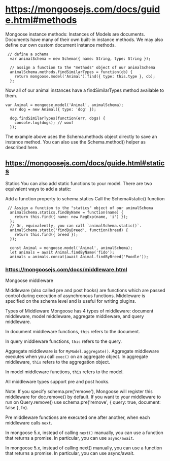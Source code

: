 # https://mongoosejs.com/docs/guide.html#methods

Mongoose instance methods:
Instances of Models are documents. Documents have many of their own built-in instance methods. We may also define our own custom document instance methods.
```
 // define a schema
  var animalSchema = new Schema({ name: String, type: String });

  // assign a function to the "methods" object of our animalSchema
  animalSchema.methods.findSimilarTypes = function(cb) {
    return mongoose.model('Animal').find({ type: this.type }, cb);
  };
  ```
  Now all of our animal instances have a findSimilarTypes method available to them.

```
var Animal = mongoose.model('Animal', animalSchema);
  var dog = new Animal({ type: 'dog' });

  dog.findSimilarTypes(function(err, dogs) {
    console.log(dogs); // woof
  });
  ```

The example above uses the Schema.methods object directly to save an instance method. You can also use the Schema.method() helper as described here.


## https://mongoosejs.com/docs/guide.html#statics

Statics
You can also add static functions to your model. There are two equivalent ways to add a static:

Add a function property to schema.statics
Call the Schema#static() function
```
 // Assign a function to the "statics" object of our animalSchema
  animalSchema.statics.findByName = function(name) {
    return this.find({ name: new RegExp(name, 'i') });
  };
  // Or, equivalently, you can call `animalSchema.static()`.
  animalSchema.static('findByBreed', function(breed) {
    return this.find({ breed });
  });

  const Animal = mongoose.model('Animal', animalSchema);
  let animals = await Animal.findByName('fido');
  animals = animals.concat(await Animal.findByBreed('Poodle'));
  ```

### https://mongoosejs.com/docs/middleware.html

Mongoose middleware

Middleware (also called pre and post hooks) are functions which are passed control during execution of asynchronous functions. Middleware is specified on the schema level and is useful for writing plugins.

Types of Middleware
Mongoose has 4 types of middleware: document middleware, model middleware, aggregate middleware, and query middleware.

In document middleware functions, ```this``` refers to the document.

In query middleware functions, ```this``` refers to the query.

Aggregate middleware is for ```MyModel.aggregate()```. Aggregate middleware executes when you call ```exec()``` on an aggregate object. In aggregate middleware, ```this``` refers to the aggregation object.

In model middleware functions, ```this``` refers to the model.

All middleware types support pre and post hooks.

Note: If you specify schema.pre('remove'), Mongoose will register this middleware for doc.remove() by default. If you want to your middleware to run on Query.remove() use schema.pre('remove', { query: true, document: false }, fn).

Pre middleware functions are executed one after another, when each middleware calls ```next```.

In mongoose 5.x, instead of calling ```next()``` manually, you can use a function that returns a promise. In particular, you can use ```async/await```.

In mongoose 5.x, instead of calling next() manually, you can use a function that returns a promise. In particular, you can use async/await.
